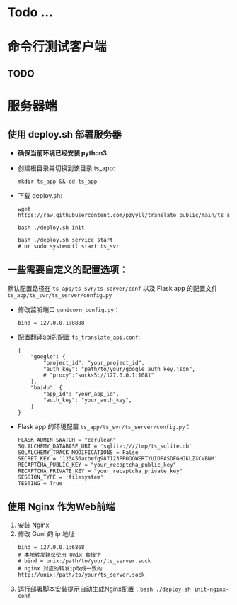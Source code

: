 # Todo ...

# 命令行测试客户端

## TODO

# 服务器端
## 使用 deploy.sh 部署服务器

- **确保当前环境已经安装 python3**

- 创建根目录并切换到该目录 ts_app:

    ```shell
    mkdir ts_app && cd ts_app
    ```

- 下载 deploy.sh: 
    ```shell
    wget https://raw.githubusercontent.com/pzyyll/translate_public/main/ts_server/tools/deploy.sh

    bash ./deploy.sh init

    bash ./deploy.sh service start
    # or sudo systemctl start ts_svr
    ```
    
## 一些需要自定义的配置选项：

默认配置路径在 `ts_app/ts_svr/ts_server/conf`
以及 Flask app 的配置文件 `ts_app/ts_svr/ts_server/config.py`

- 修改监听端口 `gunicorn_config.py`：
    ```
    bind = 127.0.0.1:8888

    ```

- 配置翻译api的配置 `ts_translate_api.conf`:
    ```
    {
        "google": {
            "project_id": "your_project_id",
            "auth_key": "path/to/your/google_auth_key.json",
            # "proxy":"socks5://127.0.0.1:1081"
        },
        "baidu": {
            "app_id": "your_app_id",
            "auth_key": "your_auth_key",
        }
    }
    ```

- Flask app 的环境配置 `ts_app/ts_svr/ts_server/config.py`：

    ```
    FLASK_ADMIN_SWATCH = "cerulean"
    SQLALCHEMY_DATABASE_URI = 'sqlite:////tmp/ts_sqlite.db'
    SQLALCHEMY_TRACK_MODIFICATIONS = False
    SECRET_KEY = '123456acbefg987123PPOOQWERTYUIOPASDFGHJKLZXCVBNM'
    RECAPTCHA_PUBLIC_KEY = "your_recaptcha_public_key"
    RECAPTCHA_PRIVATE_KEY = "your_recaptcha_private_key"
    SESSION_TYPE = 'filesystem'
    TESTING = True
    ```

## 使用 Nginx 作为Web前端

1. 安装 Nginx
2. 修改 Guni 的 ip 地址
    ``` shell
    bind = 127.0.0.1:6868
    # 本地转发建议使用 Unix 套接字
    # bind = unix:/path/to/your/ts_server.sock
    # nginx 对应的转发ip改成一致的 http://unix:/path/to/your/ts_server.sock
    ```
3. 运行部署脚本安装提示自动生成Nginx配置：`bash ./deploy.sh init-nginx-conf`